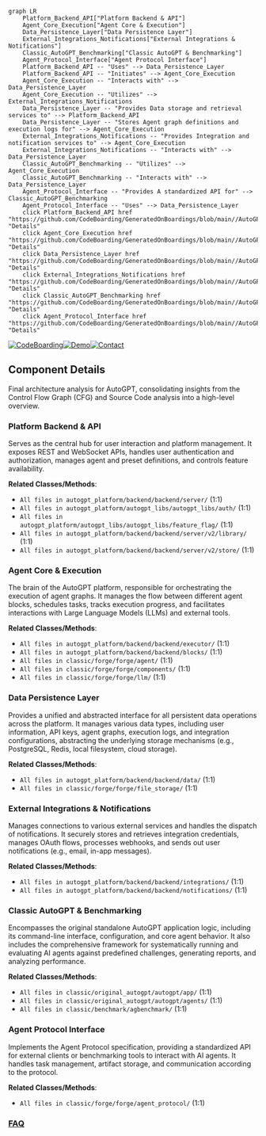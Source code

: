 ```mermaid
graph LR
    Platform_Backend_API["Platform Backend & API"]
    Agent_Core_Execution["Agent Core & Execution"]
    Data_Persistence_Layer["Data Persistence Layer"]
    External_Integrations_Notifications["External Integrations & Notifications"]
    Classic_AutoGPT_Benchmarking["Classic AutoGPT & Benchmarking"]
    Agent_Protocol_Interface["Agent Protocol Interface"]
    Platform_Backend_API -- "Uses" --> Data_Persistence_Layer
    Platform_Backend_API -- "Initiates" --> Agent_Core_Execution
    Agent_Core_Execution -- "Interacts with" --> Data_Persistence_Layer
    Agent_Core_Execution -- "Utilizes" --> External_Integrations_Notifications
    Data_Persistence_Layer -- "Provides Data storage and retrieval services to" --> Platform_Backend_API
    Data_Persistence_Layer -- "Stores Agent graph definitions and execution logs for" --> Agent_Core_Execution
    External_Integrations_Notifications -- "Provides Integration and notification services to" --> Agent_Core_Execution
    External_Integrations_Notifications -- "Interacts with" --> Data_Persistence_Layer
    Classic_AutoGPT_Benchmarking -- "Utilizes" --> Agent_Core_Execution
    Classic_AutoGPT_Benchmarking -- "Interacts with" --> Data_Persistence_Layer
    Agent_Protocol_Interface -- "Provides A standardized API for" --> Classic_AutoGPT_Benchmarking
    Agent_Protocol_Interface -- "Uses" --> Data_Persistence_Layer
    click Platform_Backend_API href "https://github.com/CodeBoarding/GeneratedOnBoardings/blob/main//AutoGPT/Platform_Backend_API.md" "Details"
    click Agent_Core_Execution href "https://github.com/CodeBoarding/GeneratedOnBoardings/blob/main//AutoGPT/Agent_Core_Execution.md" "Details"
    click Data_Persistence_Layer href "https://github.com/CodeBoarding/GeneratedOnBoardings/blob/main//AutoGPT/Data_Persistence_Layer.md" "Details"
    click External_Integrations_Notifications href "https://github.com/CodeBoarding/GeneratedOnBoardings/blob/main//AutoGPT/External_Integrations_Notifications.md" "Details"
    click Classic_AutoGPT_Benchmarking href "https://github.com/CodeBoarding/GeneratedOnBoardings/blob/main//AutoGPT/Classic_AutoGPT_Benchmarking.md" "Details"
    click Agent_Protocol_Interface href "https://github.com/CodeBoarding/GeneratedOnBoardings/blob/main//AutoGPT/Agent_Protocol_Interface.md" "Details"
```
[![CodeBoarding](https://img.shields.io/badge/Generated%20by-CodeBoarding-9cf?style=flat-square)](https://github.com/CodeBoarding/GeneratedOnBoardings)[![Demo](https://img.shields.io/badge/Try%20our-Demo-blue?style=flat-square)](https://www.codeboarding.org/demo)[![Contact](https://img.shields.io/badge/Contact%20us%20-%20contact@codeboarding.org-lightgrey?style=flat-square)](mailto:contact@codeboarding.org)

## Component Details

Final architecture analysis for AutoGPT, consolidating insights from the Control Flow Graph (CFG) and Source Code analysis into a high-level overview.

### Platform Backend & API
Serves as the central hub for user interaction and platform management. It exposes REST and WebSocket APIs, handles user authentication and authorization, manages agent and preset definitions, and controls feature availability.


**Related Classes/Methods**:

- `All files in autogpt_platform/backend/backend/server/` (1:1)
- `All files in autogpt_platform/autogpt_libs/autogpt_libs/auth/` (1:1)
- `All files in autogpt_platform/autogpt_libs/autogpt_libs/feature_flag/` (1:1)
- `All files in autogpt_platform/backend/backend/server/v2/library/` (1:1)
- `All files in autogpt_platform/backend/backend/server/v2/store/` (1:1)


### Agent Core & Execution
The brain of the AutoGPT platform, responsible for orchestrating the execution of agent graphs. It manages the flow between different agent blocks, schedules tasks, tracks execution progress, and facilitates interactions with Large Language Models (LLMs) and external tools.


**Related Classes/Methods**:

- `All files in autogpt_platform/backend/backend/executor/` (1:1)
- `All files in autogpt_platform/backend/backend/blocks/` (1:1)
- `All files in classic/forge/forge/agent/` (1:1)
- `All files in classic/forge/forge/components/` (1:1)
- `All files in classic/forge/forge/llm/` (1:1)


### Data Persistence Layer
Provides a unified and abstracted interface for all persistent data operations across the platform. It manages various data types, including user information, API keys, agent graphs, execution logs, and integration configurations, abstracting the underlying storage mechanisms (e.g., PostgreSQL, Redis, local filesystem, cloud storage).


**Related Classes/Methods**:

- `All files in autogpt_platform/backend/backend/data/` (1:1)
- `All files in classic/forge/forge/file_storage/` (1:1)


### External Integrations & Notifications
Manages connections to various external services and handles the dispatch of notifications. It securely stores and retrieves integration credentials, manages OAuth flows, processes webhooks, and sends out user notifications (e.g., email, in-app messages).


**Related Classes/Methods**:

- `All files in autogpt_platform/backend/backend/integrations/` (1:1)
- `All files in autogpt_platform/backend/backend/notifications/` (1:1)


### Classic AutoGPT & Benchmarking
Encompasses the original standalone AutoGPT application logic, including its command-line interface, configuration, and core agent behavior. It also includes the comprehensive framework for systematically running and evaluating AI agents against predefined challenges, generating reports, and analyzing performance.


**Related Classes/Methods**:

- `All files in classic/original_autogpt/autogpt/app/` (1:1)
- `All files in classic/original_autogpt/autogpt/agents/` (1:1)
- `All files in classic/benchmark/agbenchmark/` (1:1)


### Agent Protocol Interface
Implements the Agent Protocol specification, providing a standardized API for external clients or benchmarking tools to interact with AI agents. It handles task management, artifact storage, and communication according to the protocol.


**Related Classes/Methods**:

- `All files in classic/forge/forge/agent_protocol/` (1:1)




### [FAQ](https://github.com/CodeBoarding/GeneratedOnBoardings/tree/main?tab=readme-ov-file#faq)